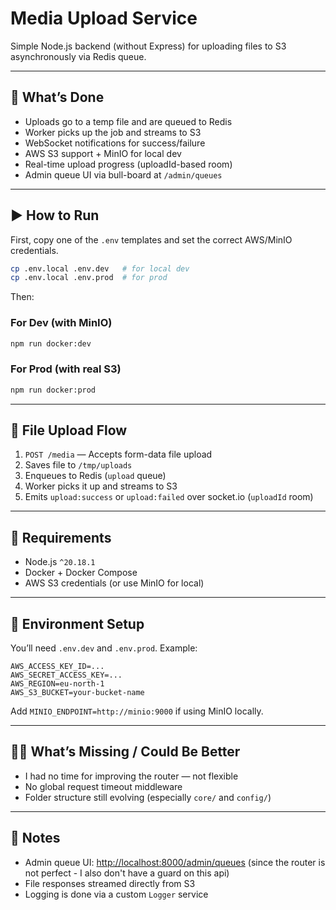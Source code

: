# Media Upload Service

Simple Node.js backend (without Express) for uploading files to S3 asynchronously via Redis queue.

---

## 🚀 What’s Done

- Uploads go to a temp file and are queued to Redis
- Worker picks up the job and streams to S3
- WebSocket notifications for success/failure
- AWS S3 support + MinIO for local dev
- Real-time upload progress (uploadId-based room)
- Admin queue UI via bull-board at `/admin/queues`

---

## ▶️ How to Run

First, copy one of the `.env` templates and set the correct AWS/MinIO credentials.

```bash
cp .env.local .env.dev   # for local dev
cp .env.local .env.prod  # for prod
```

Then:

### For Dev (with MinIO)

```bash
npm run docker:dev
```

### For Prod (with real S3)

```bash
npm run docker:prod
```

---

## 🧪 File Upload Flow

1. `POST /media` — Accepts form-data file upload
2. Saves file to `/tmp/uploads`
3. Enqueues to Redis (`upload` queue)
4. Worker picks it up and streams to S3
5. Emits `upload:success` or `upload:failed` over socket.io (`uploadId` room)

---

## 🔧 Requirements

- Node.js `^20.18.1`
- Docker + Docker Compose
- AWS S3 credentials (or use MinIO for local)

---

## 📁 Environment Setup

You’ll need `.env.dev` and `.env.prod`. Example:

```env
AWS_ACCESS_KEY_ID=...
AWS_SECRET_ACCESS_KEY=...
AWS_REGION=eu-north-1
AWS_S3_BUCKET=your-bucket-name
```

Add `MINIO_ENDPOINT=http://minio:9000` if using MinIO locally.

---

## 🤷‍♂️ What’s Missing / Could Be Better

- I had no time for improving the router — not flexible
- No global request timeout middleware
- Folder structure still evolving (especially `core/` and `config/`)

---

## 📎 Notes

- Admin queue UI: [http://localhost:8000/admin/queues](http://localhost:8000/admin/queues) (since the router is not perfect - I also don't have a guard on this api)
- File responses streamed directly from S3
- Logging is done via a custom `Logger` service
